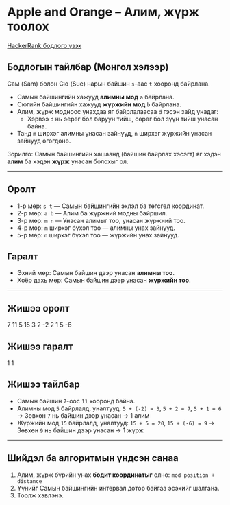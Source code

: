 #  Apple and Orange – Алим, жүрж тоолох

 [HackerRank бодлого үзэх](https://www.hackerrank.com/challenges/apple-and-orange/problem)

##  Бодлогын тайлбар (Монгол хэлээр)

Сам (Sam) болон Сю (Sue) нарын байшин `s`-аас `t` хооронд байрлана.

- Самын байшингийн хажууд **алимны мод** `a` байрлана.
- Сюгийн байшингийн хажууд **жүржийн мод** `b` байрлана.
- Алим, жүрж модноос унахдаа яг байрлалаасаа `d` гэсэн зайд унадаг:
  - Хэрвээ `d` нь эерэг бол баруун тийш, сөрөг бол зүүн тийш унасан байна.
- Танд `m` ширхэг алимны унасан зайнууд, `n` ширхэг жүржийн унасан зайнууд өгөгдөнө.

Зорилго: Самын байшингийн хашаанд (байшин байрлах хэсэгт) яг хэдэн **алим** ба хэдэн **жүрж** унасан болохыг ол.

---

##  Оролт

- 1-р мөр: `s t` — Самын байшингийн эхлэл ба төгсгөл координат.
- 2-р мөр: `a b` — Алим ба жүржний модны байршил.
- 3-р мөр: `m n` — Унасан алимыг тоо, унасан жүржний тоо.
- 4-р мөр: `m` ширхэг бүхэл тоо — алимны унах зайнууд.
- 5-р мөр: `n` ширхэг бүхэл тоо — жүржийн унах зайнууд.

##  Гаралт

- Эхний мөр: Самын байшин дээр унасан **алимны тоо**.
- Хоёр дахь мөр: Самын байшин дээр унасан **жүржийн тоо**.

---

##  Жишээ оролт

7 11
5 15
3 2
-2 2 1
5 -6

##  Жишээ гаралт

1
1

##  Жишээ тайлбар

- Самын байшин `7`-оос `11` хооронд байна.
- Алимны мод `5` байрлалд, уналтууд: `5 + (-2) = 3`, `5 + 2 = 7`, `5 + 1 = 6` → Зөвхөн `7` нь байшин дээр унасан → 1 алим
- Жүржийн мод `15` байрлалд, уналтууд: `15 + 5 = 20`, `15 + (-6) = 9` → Зөвхөн `9` нь байшин дээр унасан → 1 жүрж

---
## Шийдэл ба алгоритмын үндсэн санаа

1. Алим, жүрж бүрийн унах **бодит координатыг** олно: `mod position + distance`
2. Үүнийг Самын байшингийн интервал дотор байгаа эсэхийг шалгана.
3. Тоолж хэвлэнэ.
